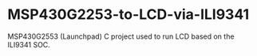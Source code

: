 MSP430G2253-to-LCD-via-ILI9341
==============================

MSP430G2553 (Launchpad) C project used to run LCD based on the ILI9341 SOC.
